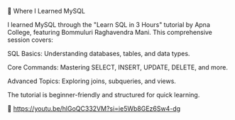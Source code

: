 📘 Where I Learned MySQL




I learned MySQL through the "Learn SQL in 3 Hours" tutorial by Apna College, featuring Bommuluri Raghavendra Mani. This comprehensive session covers:

SQL Basics: Understanding databases, tables, and data types.

Core Commands: Mastering SELECT, INSERT, UPDATE, DELETE, and more.

Advanced Topics: Exploring joins, subqueries, and views.

The tutorial is beginner-friendly and structured for quick learning.




🔗 https://youtu.be/hlGoQC332VM?si=ie5Wb8GEz6Sw4-dg

